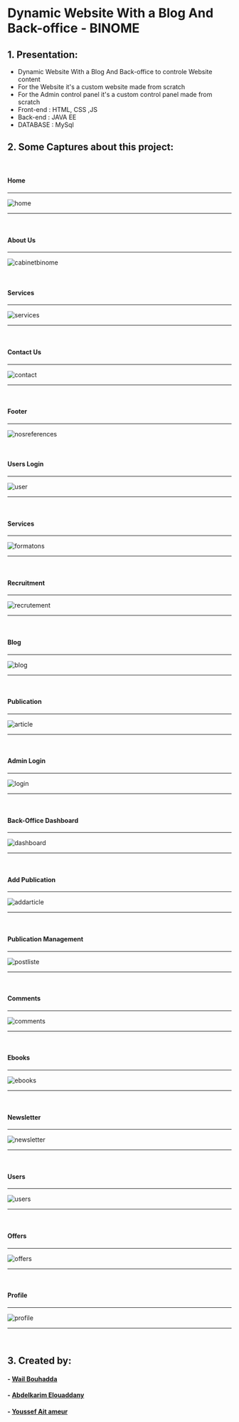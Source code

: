 # Dynamic Website With a Blog And Back-office - BINOME

## 1. Presentation:
<ul>
  <li>Dynamic Website With a Blog And Back-office to controle Website content</li>
  <li>For the Website it's a custom website made from scratch</li>
  <li>For the Admin control panel it's a custom control panel made from scratch </li>
  <li>Front-end : HTML, CSS ,JS</li>
  <li>Back-end : JAVA EE</li>
  <li>DATABASE : MySql</li>
</ul>

## 2. Some Captures about this project:

<br>

#### Home

<hr>

![home](https://user-images.githubusercontent.com/47559086/183127480-635465f1-5c5d-464e-be80-344ee9b63254.PNG)

<hr>

<br>

#### About Us

<hr>

![cabinetbinome](https://user-images.githubusercontent.com/47559086/183127467-8a1b9e7d-ad13-4406-b74f-84f038c2b23c.PNG)

<br>

#### Services

<hr>

![services](https://user-images.githubusercontent.com/47559086/183127462-c89f1b4e-5447-4e4e-a5b0-91dc6460c437.PNG)

<hr>

<br>

#### Contact Us

<hr>

![contact](https://user-images.githubusercontent.com/47559086/183127469-4b55979e-1164-4575-91c9-74777d658137.PNG)

<hr>

<br>

#### Footer

<hr>

![nosreferences](https://user-images.githubusercontent.com/47559086/183127457-f4bfadd1-ceb4-417f-9d15-7e010c572d6b.PNG)

<br>

#### Users Login

<hr>

![user](https://user-images.githubusercontent.com/47559086/183127796-63ed9771-04b2-4d4e-ae76-ead3681f5298.PNG)

<hr>

<br>

#### Services

<hr>

![formatons](https://user-images.githubusercontent.com/47559086/183127809-308de133-06a5-4085-9b04-641fb09a48eb.PNG)

<hr>

<br>

#### Recruitment

<hr>

![recrutement](https://user-images.githubusercontent.com/47559086/183127810-61c68e28-7ecb-46cb-a95d-ec46b964a2e5.PNG)

<hr>

<br>

#### Blog

<hr>

![blog](https://user-images.githubusercontent.com/47559086/183127806-04b86df2-5269-4a57-8747-71bc7df01b28.PNG)

<hr>

<br>

#### Publication

<hr>

![article](https://user-images.githubusercontent.com/47559086/183127804-6d41712d-5196-4afd-9ad2-32daac501462.PNG)

<hr>

<br>

#### Admin Login

<hr>

![login](https://user-images.githubusercontent.com/47559086/183128154-bffa383b-9209-4aa3-93df-a16f3aee506f.PNG)
<hr>

<br>

#### Back-Office Dashboard

<hr>

![dashboard](https://user-images.githubusercontent.com/47559086/183128148-50f00fae-a596-48db-bf44-f590349b35bd.PNG)

<hr>

<br>

#### Add Publication

<hr>

![addarticle](https://user-images.githubusercontent.com/47559086/183128143-44913fd3-3fb4-484a-969e-c340ea0c3d45.PNG)

<hr>

<br>

#### Publication Management

<hr>

![postliste](https://user-images.githubusercontent.com/47559086/183128139-ea94f516-4ab4-4cdf-8e52-27b5c788c51e.PNG)

<hr>

<br>

#### Comments

<hr>

![comments](https://user-images.githubusercontent.com/47559086/183128146-c27e407b-9a18-433f-896e-dbe29d8dd8d9.PNG)

<hr>

<br>

#### Ebooks

<hr>

![ebooks](https://user-images.githubusercontent.com/47559086/183128151-6540b80f-2b4a-4b41-940a-515fb0a7d59f.PNG)

<hr>

<br>

#### Newsletter

<hr>

![newsletter](https://user-images.githubusercontent.com/47559086/183128158-215ff25a-651c-4038-b1b7-2ddc08e9da13.PNG)

<hr>

<br>

#### Users

<hr>

![users](https://user-images.githubusercontent.com/47559086/183128141-1dccbbd0-8fa5-47c4-9dde-cbd3504359f7.PNG)

<hr>

<br>

#### Offers

<hr>

![offers](https://user-images.githubusercontent.com/47559086/183128134-454b8bd1-bba5-4871-95d9-dbafc016af17.png)

<hr>

<br>

#### Profile

<hr>

![profile](https://user-images.githubusercontent.com/47559086/183128140-3dc539a9-67a2-4448-b6ab-edfb290a3db2.PNG)

<hr>

<br>

## 3. Created by:

#### - <a href="https://github.com/WailBouhadda">Wail Bouhadda</a>
#### - <a href="https://github.com/ABDELKARIM2021">Abdelkarim Elouaddany</a>
#### - <a href="https://github.com/YoussefAitAmeur">Youssef Ait ameur</a>


